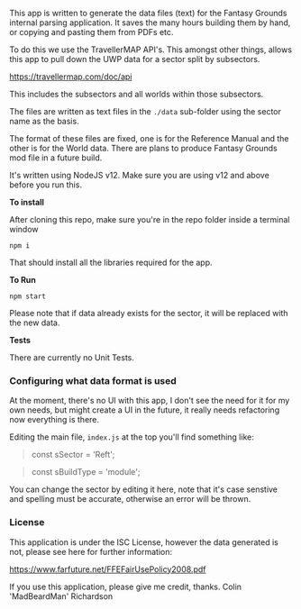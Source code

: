 This app is written to generate the data files (text) for the Fantasy Grounds internal parsing application.  It saves the many hours building them by hand, or copying and pasting them from PDFs etc.

To do this we use the TravellerMAP API's.  This amongst other things, allows this app to pull down the UWP data for a sector split by subsectors.

<https://travellermap.com/doc/api>

This includes the subsectors and all worlds within those subsectors.

The files are written as text files in the `./data` sub-folder using the sector name as the basis.

The format of these files are fixed, one is for the Reference Manual and the other is for the World data.  There are plans to produce Fantasy Grounds mod file in a future build.

It's written using NodeJS v12.  Make sure you are using v12 and above before you run this.

**To install**

After cloning this repo, make sure you're in the repo folder inside a terminal window

`npm i`

That should install all the libraries required for the app.

**To Run**

`npm start`

Please note that if data already exists for the sector, it will be replaced with the new data.

**Tests**

There are currently no Unit Tests.

### Configuring what data format is used

At the moment, there's no UI with this app, I don't see the need for it for my own needs, but might create a UI in the future, it really needs refactoring now everything is there.

Editing the main file, `index.js` at the top you'll find something like:

> const sSector = 'Reft';

> const sBuildType = 'module';

You can change the sector by editing it here, note that it's case senstive and spelling must be accurate, otherwise an error will be thrown.

### License

This application is under the ISC License, however the data generated is not, please see here for further information:

<https://www.farfuture.net/FFEFairUsePolicy2008.pdf>

If you use this application, please give me credit, thanks.
Colin 'MadBeardMan' Richardson

